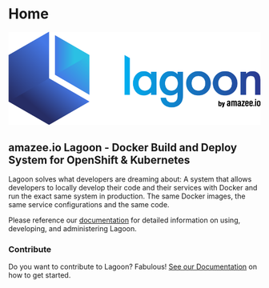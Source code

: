 # Home



![The Lagoon logo is a blue hexagon split in two pieces with an L-shaped cut](https://raw.githubusercontent.com/amazeeio/lagoon/master/docs/images/lagoon-logo.png)

## amazee.io Lagoon - Docker Build and Deploy System for OpenShift & Kubernetes

Lagoon solves what developers are dreaming about: A system that allows developers to locally develop their code and their services with Docker and run the exact same system in production. The same Docker images, the same service configurations and the same code.

Please reference our [documentation](https://lagoon.readthedocs.io/) for detailed information on using, developing, and administering Lagoon.

### Contribute

Do you want to contribute to Lagoon? Fabulous! [See our Documentation](https://lagoon.readthedocs.io/en/latest/developing_lagoon/contributing/) on how to get started.


